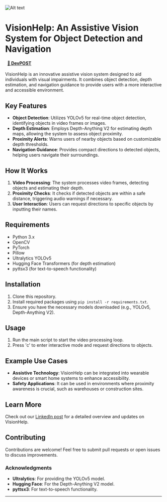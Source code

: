 ![Alt text](https://github.com/user-attachments/assets/0d4812c8-a7a8-4129-9e2f-1835e2e6d5f4)

# VisionHelp: An Assistive Vision System for Object Detection and Navigation
#### &nbsp;&nbsp;[🔗 DevPOST](https://devpost.com/software/walkmate-ubckqz?ref_content=my-projects-tab&ref_feature=my_projects)


VisionHelp is an innovative assistive vision system designed to aid individuals with visual impairments. It combines object detection, depth estimation, and navigation guidance to provide users with a more interactive and accessible environment.

## Key Features

- **Object Detection**: Utilizes YOLOv5 for real-time object detection, identifying objects in video frames or images.
- **Depth Estimation**: Employs Depth-Anything V2 for estimating depth maps, allowing the system to assess object proximity.
- **Proximity Alerts**: Warns users of nearby objects based on customizable depth thresholds.
- **Navigation Guidance**: Provides compact directions to detected objects, helping users navigate their surroundings.

## How It Works

1. **Video Processing**: The system processes video frames, detecting objects and estimating their depth.
2. **Proximity Checks**: It checks if detected objects are within a safe distance, triggering audio warnings if necessary.
3. **User Interaction**: Users can request directions to specific objects by inputting their names.

## Requirements

- Python 3.x
- OpenCV
- PyTorch
- Pillow
- Ultralytics YOLOv5
- Hugging Face Transformers (for depth estimation)
- pyttsx3 (for text-to-speech functionality)

## Installation

1. Clone this repository.
2. Install required packages using `pip install -r requirements.txt`.
3. Ensure you have the necessary models downloaded (e.g., YOLOv5, Depth-Anything V2).

## Usage

1. Run the main script to start the video processing loop.
2. Press 'c' to enter interactive mode and request directions to objects.

## Example Use Cases

- **Assistive Technology**: VisionHelp can be integrated into wearable devices or smart home systems to enhance accessibility.
- **Safety Applications**: It can be used in environments where proximity awareness is crucial, such as warehouses or construction sites.

## Learn More

Check out our [LinkedIn post](https://www.linkedin.com/posts/activity-7302602112348082176-YvyK?utm_source=share&utm_medium=member_desktop&rcm=ACoAACpp_akBs7XPvH9rErBHwYXfjNsG5jw-Q2U) for a detailed overview and updates on VisionHelp.

## Contributing

Contributions are welcome! Feel free to submit pull requests or open issues to discuss improvements.

### Acknowledgments

- **Ultralytics**: For providing the YOLOv5 model.
- **Hugging Face**: For the Depth-Anything V2 model.
- **pyttsx3**: For text-to-speech functionality.

---
